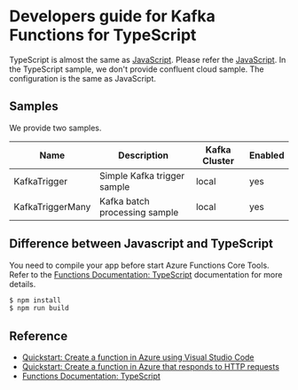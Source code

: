 # Developers guide for Kafka Functions for TypeScript

TypeScript is almost the same as [JavaScript](../javascript-v4/README.md). Please refer the [JavaScript](../javascript-v4/README.md). In the TypeScript sample, we don't provide confluent cloud sample. The configuration is the same as JavaScript.

## Samples

We provide two samples.

| Name             | Description                   | Kafka Cluster | Enabled |
| ---------------- | ----------------------------- | ------------- | ------- |
| KafkaTrigger     | Simple Kafka trigger sample   | local         | yes     |
| KafkaTriggerMany | Kafka batch processing sample | local         | yes     |

## Difference between Javascript and TypeScript

You need to compile your app before start Azure Functions Core Tools. Refer to the [Functions Documentation: TypeScript](https://docs.microsoft.com/en-us/azure/azure-functions/functions-reference-node#typescript) documentation for more details.

```bash
$ npm install
$ npm run build
```

## Reference

- [Quickstart: Create a function in Azure using Visual Studio Code](https://docs.microsoft.com/en-us/azure/azure-functions/functions-create-first-function-vs-code?pivots=programming-language-typescript)
- [Quickstart: Create a function in Azure that responds to HTTP requests](https://docs.microsoft.com/en-us/azure/azure-functions/functions-create-first-azure-function-azure-cli?tabs=bash%2Cbrowser&pivots=programming-language-typescript)
- [Functions Documentation: TypeScript](https://docs.microsoft.com/en-us/azure/azure-functions/functions-reference-node#typescript)

